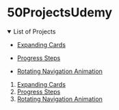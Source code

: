 # 50ProjectsUdemy

<details open="open">
  <summary>List of Projects</summary>
  <ul>
    <li>
      <a href="/50ProjectsUdemy/1_expanding_cards/">Expanding Cards</a>
    </li>
 </ul>
 <ul>
    <li>
      <a href="/50ProjectsUdemy/2_progress_steps/">Progress Steps</a>
    </li>
 </ul>
 <ul>
    <li>
      <a href="/50ProjectsUdemy/3_rotating_navigation_animation/">Rotating Navigation Animation</a>
    </li>
 </ul>

1. [Expanding Cards](/50ProjectsUdemy/1_expanding_cards/)
2. [Progress Steps](/50ProjectsUdemy/2_progress_steps/)
3. [Rotating Navigation Animation](/50ProjectsUdemy/3_rotating_navigation_animation/)
</details>
